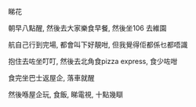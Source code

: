 睇花

朝早八點醒, 然後去大家樂食早餐, 然後坐106 去維園

航自己行到完場, 都會叫下好靚咁, 但我覺得佢都係乜都唔識

抱住去咗坐叮叮, 然後去北角食pizza express, 食少咗咁

食完坐巴士返屋企, 落車就醒

然後喺屋企玩, 食飯, 睇電視, 十點幾瞓
